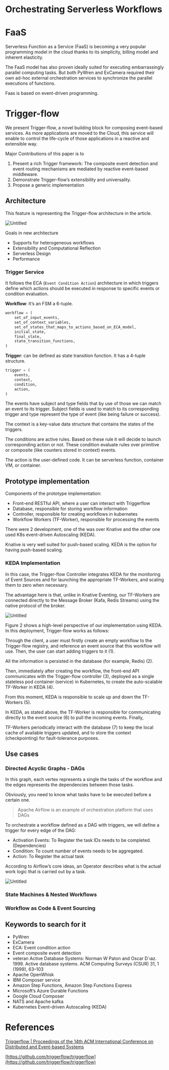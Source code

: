 # Orchestrating Serverless Workflows

# FaaS

Serverless Function as a Service (FaaS) is becoming a very popular programming model in the cloud thanks to its simplicity, billing model and inherent elasticity.

The FaaS model has also proven ideally suited for executing embarrassingly parallel computing
tasks. But both PyWren and ExCamera required their own ad-hoc external orchestration services to synchronize the parallel executions of functions.

Faas is based on event-driven programming.

# Trigger-flow

We present Trigger-flow, a novel building block for composing event-based services. As more applications are moved to the Cloud, this service will enable to control the life-cycle of those applications in a reactive and extensible way.

Major Contributions of this paper is to

1. Present a rich Trigger framework: The composite event detection and event routing mechanisms are mediated by reactive event-based middleware.
2. Demonstrate Trigger-flow’s extensibility and universality.
3. Propose a generic implementation

## Architecture

This feature is representing the Trigger-flow architecture in the article.

![Untitled](Orchestrating%20Serverless%20Workflows%204f2496a943004f16af85c2ab5e8a2cf3/Untitled.png)

Goals in new architecture

- Supports for heterogeneous workflows
- Extensibility and Computational Reflection
- Serverless Design
- Performance

### Trigger Service

It follows the ECA (`Event Condition Action`) architecture in which triggers define which actions should be executed in response to specific events or condition evaluation.

**Workflow**: It’s an FSM a 6-tuple. 

```python
workflow = (
	set_of_input_events,
	set_of_context_variables,
	set_of_states_that_maps_to_actions_based_on_ECA_model,
	initial_state,
	final_state,
	state_transition_functions,
)
```

**Trigger**: can be defined as state transition function. It has a 4-tuple structure.

```python
trigger = (
	events,
	context,
	condition,
	action,
)
```

The events have subject and type fields that by use of those we can match an event to its trigger. Subject fields is used to match to its corresponding trigger and type represent the type of event (like being failure or success).

The context is a key-value data structure that contains the states of the triggers.

The conditions are active rules. Based on these rule it will decide to launch corresponding action or not. These condition evaluate rules over primitive or composite (like counters stored in context) events.

The action is the user-defined code. It can be serverless function, container VM, or container.

## Prototype implementation

Components of the prototype implementation:

- Front-end RESTful API, where a user can interact with Triggerflow
- Database, responsible for storing workflow information
- Controller, responsible for creating workflows in kubernetes
- Workflow Workers (TF-Worker), responsible for processing the events

There were 2 development, one of the was over Knative and the other one used K8s event-driven Autoscaling (KEDA).

Knative is very well suited for push-based scaling. KEDA is the option for having push-based scaling.

### KEDA Implementation

In this case, the Trigger-flow Controller integrates KEDA for the monitoring of Event Sources and for launching the appropriate TF-Workers, and scaling them to zero when necessary.

The advantage here is that, unlike in Knative Eventing, our TF-Workers are connected directly to the Message Broker (Kafa, Redis Streams) using the native protocol of the broker.

![Untitled](Orchestrating%20Serverless%20Workflows%204f2496a943004f16af85c2ab5e8a2cf3/Untitled%201.png)

Figure 2 shows a high-level perspective of our implementation using KEDA. In this deployment, Trigger-flow works as follows:

Through the client, a user must firstly create an empty workflow to the Trigger-flow registry, and reference an event source that this workflow will use. Then, the user can start adding triggers to it (1). 

All the information is persisted in the database (for example, Redis) (2). 

Then, immediately after creating the workflow, the front-end API communicates with the Trigger-flow controller (3), deployed as a single stateless pod container (service) in Kubernetes, to create the auto-scalable TF-Worker in KEDA (4). 

From this moment, KEDA is responsible to scale up and down the TF-Workers (5). 

In KEDA, as stated above, the TF-Worker is responsible for communicating directly to the event source (6) to pull the incoming events. Finally,

TF-Workers periodically interact with the database (7) to keep the local cache of available triggers updated, and to store the context (checkpointing) for fault-tolerance purposes.

## Use cases

### Directed Acyclic Graphs - DAGs

In this graph, each vertex represents a single the tasks of the workflow and the edges represents the dependencies between those tasks.

Obviously, you need to know what tasks have to be executed before a certain one.

> Apache Airflow is an example of orchestration platform that uses DAGs
> 

To orchestrate a workflow defined as a DAG with triggers, we will define a trigger for every edge of the DAG:

- Activation Events: To Register the task IDs needs to be completed. (Dependencies)
- Condition: To count number of events needs to be aggregated.
- Action: To Register the actual task

According to Airflow’s core ideas, an Operator describes what is the actual work logic that is carried out by a task.

![Untitled](Orchestrating%20Serverless%20Workflows%204f2496a943004f16af85c2ab5e8a2cf3/Untitled%202.png)

### State Machines & Nested Workflows

### Workflow as Code & Event Sourcing

## Keywords to search for it

- PyWren
- ExCamera
- ECA: Event condition action
- Event composite event detection
- veteran Active Database Systems: Norman W Paton and Oscar D´ıaz. 1999. Active database systems. ACM Computing Surveys (CSUR) 31, 1 (1999), 63–103
- Apache OpenWhisk
- IBM Composer service
- Amazon Step Functions, Amazon Step Functions Express
- Microsoft’s Azure Durable Functions
- Google Cloud Composer
- NATS and Apache kafka
- Kubernetes Event-driven Autoscaling (KEDA)

# References

[Triggerflow | Proceedings of the 14th ACM International Conference on Distributed and Event-based Systems](https://dl.acm.org/doi/10.1145/3401025.3401731)

[https://github.com/triggerflow/triggerflow](https://github.com/triggerflow/triggerflow)